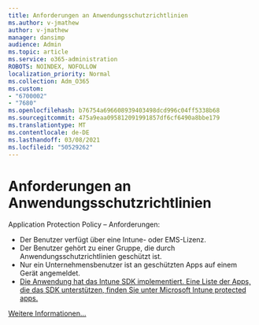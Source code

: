 ```yaml
---
title: Anforderungen an Anwendungsschutzrichtlinien
ms.author: v-jmathew
author: v-jmathew
manager: dansimp
audience: Admin
ms.topic: article
ms.service: o365-administration
ROBOTS: NOINDEX, NOFOLLOW
localization_priority: Normal
ms.collection: Adm_O365
ms.custom:
- "6700002"
- "7680"
ms.openlocfilehash: b76754a696608939403498dcd996c04ff5338b68
ms.sourcegitcommit: 475a9eaa095812091991857df6cf6490a8bbe179
ms.translationtype: MT
ms.contentlocale: de-DE
ms.lasthandoff: 03/08/2021
ms.locfileid: "50529262"
---
```

# <a name="application-protection-policy-requirements"></a>Anforderungen an Anwendungsschutzrichtlinien

Application Protection Policy – Anforderungen:

- Der Benutzer verfügt über eine Intune- oder EMS-Lizenz.
- Der Benutzer gehört zu einer Gruppe, die durch Anwendungsschutzrichtlinien geschützt ist.
- Nur ein Unternehmensbenutzer ist an geschützten Apps auf einem Gerät angemeldet.
- [Die Anwendung hat das Intune SDK implementiert. Eine Liste der Apps, die das SDK unterstützen, finden Sie unter Microsoft Intune protected apps.](https://docs.microsoft.com/mem/intune/apps/apps-supported-intune-apps)

[Weitere Informationen...](https://docs.microsoft.com/mem/intune/apps/app-protection-policy)
